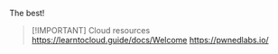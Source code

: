 The best!

> [!IMPORTANT] Cloud resources
> https://learntocloud.guide/docs/Welcome
> https://pwnedlabs.io/
